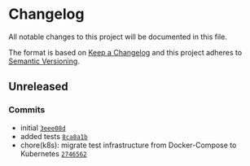 # Changelog

All notable changes to this project will be documented in this file.

The format is based on [Keep a Changelog](https://keepachangelog.com/en/1.0.0/)
and this project adheres to [Semantic Versioning](https://semver.org/spec/v2.0.0.html).

## Unreleased

### Commits

- initial [`3eee08d`](https://github.com/thiwi/valiax/commit/3eee08dad3c91e4f1f38d8099c710da24bbd6c0d)
- added tests [`8ca8a1b`](https://github.com/thiwi/valiax/commit/8ca8a1b28ed08d34f22aa3daeeb9e40953f8d250)
- chore(k8s): migrate test infrastructure from Docker-Compose to Kubernetes [`2746562`](https://github.com/thiwi/valiax/commit/27465620b77b464ea0ef824ed442636f3da6b77c)
